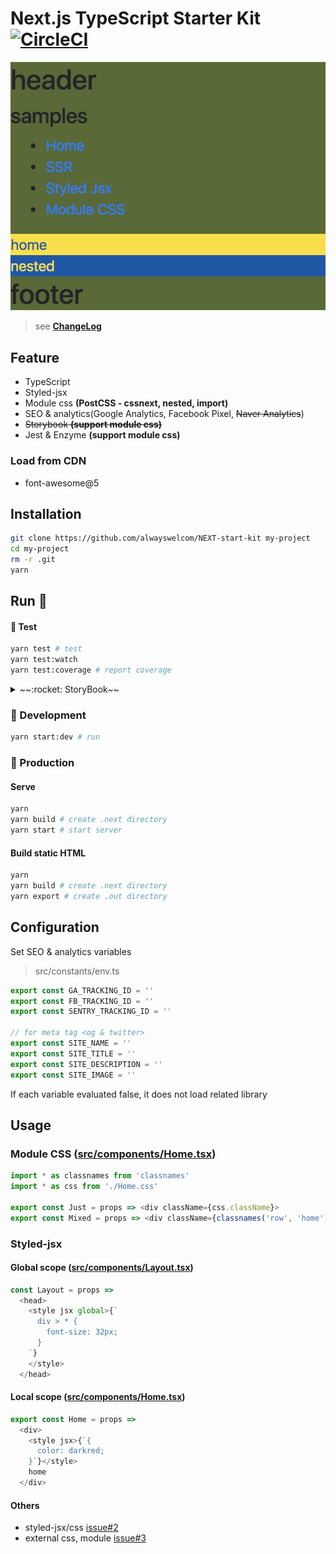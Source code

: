 # Next.js TypeScript Starter Kit [![CircleCI](https://circleci.com/gh/alwayswelcom/NEXT-start-kit.svg?style=svg)](https://circleci.com/gh/alwayswelcom/NEXT-start-kit)

![samples](assets/samples.png)

> see **[ChangeLog](CHANGELOG.md)**

## Feature
 - TypeScript
 - Styled-jsx
 - Module css **(PostCSS - cssnext, nested, import)**
 - SEO & analytics(Google Analytics, Facebook Pixel, <s>Naver Analytics</s>)
 - ~~Storybook **(support module css)**~~
 - Jest & Enzyme **(support module css)**

### Load from CDN
 - font-awesome@5

## Installation

```sh
git clone https://github.com/alwayswelcom/NEXT-start-kit my-project
cd my-project
rm -r .git
yarn
```

## Run :rocket:

#### :rocket: Test
```bash
yarn test # test
yarn test:watch
yarn test:coverage # report coverage
```

<details><summary>~~:rocket: StoryBook~~</summary>
<p>

#### :rocket: StoryBook
```bash
yarn storybook # open browser localhost:6006
```

```bash
yarn build-storybook # Build storybook static assets
```

</p>
</details>

### :rocket: Development

```bash
yarn start:dev # run
```

### :rocket: Production

#### Serve
```bash
yarn
yarn build # create .next directory
yarn start # start server
```

#### Build static HTML
```bash
yarn
yarn build # create .next directory
yarn export # create .out directory
```

## Configuration

Set SEO & analytics variables

> src/constants/env.ts

```typescript
export const GA_TRACKING_ID = ''
export const FB_TRACKING_ID = ''
export const SENTRY_TRACKING_ID = ''

// for meta tag <og & twitter>
export const SITE_NAME = ''
export const SITE_TITLE = ''
export const SITE_DESCRIPTION = ''
export const SITE_IMAGE = ''
```

If each variable evaluated false, it does not load related library

## Usage

### Module CSS ([src/components/Home.tsx](src/components/Home.tsx))

```typescript jsx
import * as classnames from 'classnames'
import * as css from './Home.css'

export const Just = props => <div className={css.className}>
export const Mixed = props => <div className={classnames('row', 'home', css.home)}>
```

### Styled-jsx

#### Global scope ([src/components/Layout.tsx](src/components/Layout.tsx))

```typescript jsx
const Layout = props =>
  <head>
    <style jsx global>{`
      div > * {
        font-size: 32px;
      }
    `}
    </style>
  </head>
```

#### Local scope ([src/components/Home.tsx](src/components/Home.tsx))

```typescript jsx
export const Home = props =>
  <div>
    <style jsx>{`{
      color: darkred;
    }`}</style>
    home
  </div>
```

#### Others

- styled-jsx/css [issue#2](https://github.com/alwayswelcom/NEXT-start-kit/issues/2)
- external css, module [issue#3](https://github.com/alwayswelcom/NEXT-start-kit/issues/3)


